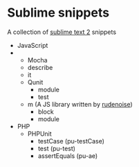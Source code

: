 Sublime snippets
================

A collection of [sublime text 2](http://www.sublimetext.com/2) snippets

*   JavaScript
*   * Mocha
	* describe
	* it
    * Qunit
        * module
        * test
    * m (A JS library written by [rudenoise](https://github.com/rudenoise))
        * block
        * module
*   PHP
	* PHPUnit
		* testCase (pu-testCase)
		* test (pu-test)
		* assertEquals (pu-ae)
